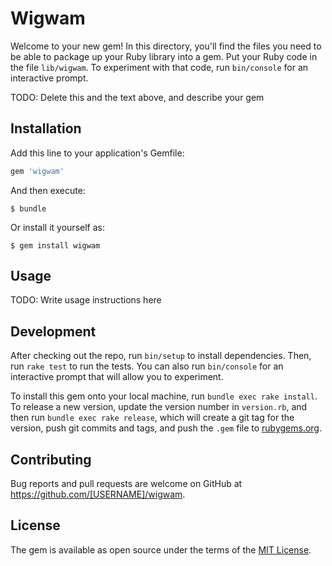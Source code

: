 # Wigwam

Welcome to your new gem! In this directory, you'll find the files you need to be able to package up your Ruby library into a gem. Put your Ruby code in the file `lib/wigwam`. To experiment with that code, run `bin/console` for an interactive prompt.

TODO: Delete this and the text above, and describe your gem

## Installation

Add this line to your application's Gemfile:

```ruby
gem 'wigwam'
```

And then execute:

    $ bundle

Or install it yourself as:

    $ gem install wigwam

## Usage

TODO: Write usage instructions here

## Development

After checking out the repo, run `bin/setup` to install dependencies. Then, run `rake test` to run the tests. You can also run `bin/console` for an interactive prompt that will allow you to experiment.

To install this gem onto your local machine, run `bundle exec rake install`. To release a new version, update the version number in `version.rb`, and then run `bundle exec rake release`, which will create a git tag for the version, push git commits and tags, and push the `.gem` file to [rubygems.org](https://rubygems.org).

## Contributing

Bug reports and pull requests are welcome on GitHub at https://github.com/[USERNAME]/wigwam.


## License

The gem is available as open source under the terms of the [MIT License](http://opensource.org/licenses/MIT).

